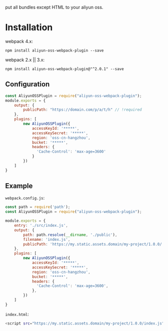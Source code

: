 put all bundles except HTML to your aliyun oss.

# Installation

webpack 4.x:
```npm
npm install aliyun-oss-webpack-plugin --save
```

webpack 2.x || 3.x:
```npm
npm install aliyun-oss-webpack-plugin@"^2.0.1" --save
```

## Configuration

```javascript
const AliyunOSSPlugin = require("aliyun-oss-webpack-plugin");
module.exports = {
    output: {
        publicPath: "https://domain.com/p/a/t/h" // !required
    },
    plugins: [
        new AliyunOSSPlugin({
            accessKeyId: '*****',
            accessKeySecret: '*****',
            region: 'oss-cn-hangzhou',
            bucket: '*****',
            headers: {
              'Cache-Control': 'max-age=3600'
            }
        })
    ]
}
```

## Example

`webpack.config.js`:

```js
const path = require('path');
const AliyunOSSPlugin = require("aliyun-oss-webpack-plugin");

module.exports = {
    entry: './src/index.js',
    output: {
        path: path.resolve(__dirname, './public'),
        filename: 'index.js',
        publicPath: 'https://my.static.assets.domain/my-project/1.0.0/',
    },
    plugins: [
        new AliyunOSSPlugin({
            accessKeyId: '*****',
            accessKeySecret: '*****',
            region: 'oss-cn-hangzhou',
            bucket: '*****',
            headers: {
              'Cache-Control': 'max-age=3600',
            },
        })
    ]
}
```

`index.html`:

```bash
<script src="https://my.static.assets.domain/my-project/1.0.0/index.js"></script>
```